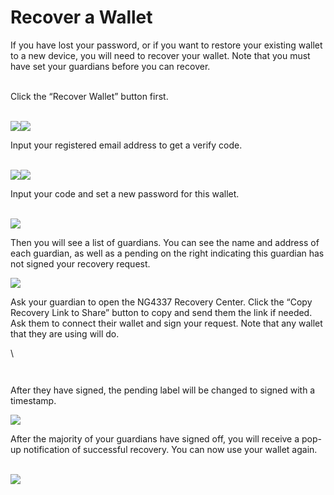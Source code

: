 # Recover a Wallet

If you have lost your password, or if you want to restore your existing wallet to a new device, you will need to recover your wallet. Note that you must have set your guardians before you can recover.

\
Click the “Recover Wallet” button first.

\
![](https://lh5.googleusercontent.com/GzRTNk8MpYwVjNwbIDu\_p4VHOmio8NtUBpZuTu9Ldwn2PUwFfUxVnoBID4L4K1GSlRe2mPoXHnkAC3mpC-x25UghsB25D9cdqU9ZH4kKRKIZG4f\_Lhn\_hHOsgG\_ZAuIf\_brKcl7iOS-CabsF2UZHGLQ)![](https://lh4.googleusercontent.com/lQ5xDxKLiR4MQvs80mnQJ3XA5AVa8VRPsPytlB3XdadRbwKO8bZQoqbWwtB1RbEeTtVsLkFssjU8BRjOQecSuyHb4gHNhjR\_c9Ht1YLjFBUTcbsDmrKWnBv04uqEIzlGuvyEJOoUMcpDnCxdppGsfuQ)

Input your registered email address to get a verify code.

\
![](https://lh5.googleusercontent.com/yhaCI58aHtEvfBSy\_B8IhmWxfdJMIPwP4i2N\_kLSFyupmylDUNKSnpnDiRW4l2dyPLPa75xiDW6cIaGp7mJ05pOzLZXz1iygpI57rPTv\_via9dYk\_z7aMwzmhRtGFQOYFjx6eCzXvIilQ9NhuVz-jPw)![](https://lh5.googleusercontent.com/TdRqQr05\_fWkC-fta8\_KYFO7f3XapFnxQa7EVOPt2o43O13Sv1iPxU7MW0L1m-Wsue1eDq\_fyEigZQltOJZheuzPYkE2rlwAzt\_4XdIKlFtnqhWWMO02o1tHkK50Utguz-rZB0XRMoJLH6Ifam7GFuw)

Input your code and set a new password for this wallet.

\
![](https://lh5.googleusercontent.com/bE02M5BzRrxULsknNOW5UpIfDuDQOQ3SogfVKpR6Z9b9U2qOSpaWuYROdq4ZgIwuLUIgZk7hDOrjIBTaDEeELGxSNHtqe-5MIbU\_1EBdnjfym8Tm0\_f8s1MIMNATdwugMAdMdcuD4oOpN2aLB3UMPQQ)

Then you will see a list of guardians. You can see the name and address of each guardian, as well as a pending on the right indicating this guardian has not signed your recovery request.

![](https://lh5.googleusercontent.com/rPoGsTpF9voIJfnxWf840hDl4by\_7ppyEtaox6g90U6KbBZzotjYScej2Zynf-a4LbbJkVuQxzqABKN-lNfjuIMYqmcTshVv7f3\_jDuicU4kpZICXHk56ZroCDnzatgd2oab448zRnhWtOT9xoXmZLg)

Ask your guardian to open the NG4337 Recovery Center. Click the “Copy Recovery Link to Share” button to copy and send them the link if needed. Ask them to connect their wallet and sign your request. Note that any wallet that they are using will do.&#x20;

\


<figure><img src="https://lh3.googleusercontent.com/uXo-yYlvw47NQ8qM_ToJXp97MhqGUdYL1Z9M7Vwt2fztzLZh76GX8oJuvzC1hUdYEZ8KGg9Ksty0Ab1f9l8_7JmCjD8klij83ZvNBZuqq0GkXfyUrgamycnwHiLPwXxX6SFsPodxdQyrEzBquKR4RGo" alt=""><figcaption></figcaption></figure>

<figure><img src="https://lh3.googleusercontent.com/OkuUsUduf_hmIqLgBOdj0dlGo2srnhFNlI1B_OneNfmsEFmWn8ueDcrJ1Ia-erC6EmSip376YD1vFm0cmGVcRf4eRrHkl-ggdWBoDHkjUF7Kv2x4BY1aw_XMmmiTOuqT_0nGikaYdTgGzNqkBXEaCCY" alt=""><figcaption></figcaption></figure>

After they have signed, the pending label will be changed to signed with a timestamp.

![](https://lh4.googleusercontent.com/rcGrYMKrq3vUQyxQiFxR37zAt8XFhLO7tuJkko2fqCksdXM9IoOflFQUBr-JkpURpS0Wq4LPCACvCYJeCHqMyyioYJWnzQytydVDQ44PfqjS5ZsD24kx618JIzhrXanvELIyQCuLvJbco3QwF-wOJKI)

After the majority of your guardians have signed off, you will receive a pop-up notification of successful recovery. You can now use your wallet again.

\
![](https://lh4.googleusercontent.com/41n76yTz1\_qL-rZBc0xVf1unp1QDVEG4Hm\_efOAo2YvdnzzwO70G-aMaJKy9aXFMZVFF1\_P1NOdlmv1BMaytLbzUwvngkKy\_lTOtIdqAXHcvS73JFMNAxQgIdpkTGI-TUvGzcwZ59NWj1NLdWbrHN40)
